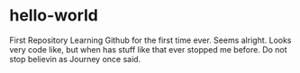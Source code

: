 # hello-world
First Repository
Learning Github for the first time ever. Seems alright. Looks very code like, but when has stuff like that ever stopped me before. Do not stop believin as Journey once said.

